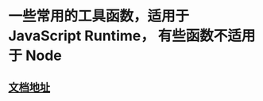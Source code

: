 # 一些常用的工具函数，适用于JavaScript Runtime， 有些函数不适用于 Node

## [文档地址](https://wangguanl.github.io/page__package-utils/)
